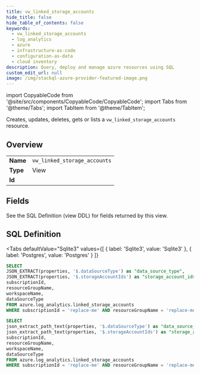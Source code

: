 ```yaml
--- 
title: vw_linked_storage_accounts
hide_title: false
hide_table_of_contents: false
keywords:
  - vw_linked_storage_accounts
  - log_analytics
  - azure
  - infrastructure-as-code
  - configuration-as-data
  - cloud inventory
description: Query, deploy and manage azure resources using SQL
custom_edit_url: null
image: /img/stackql-azure-provider-featured-image.png
---
```


import CopyableCode from '@site/src/components/CopyableCode/CopyableCode';
import Tabs from '@theme/Tabs';
import TabItem from '@theme/TabItem';

Creates, updates, deletes, gets or lists a <code>vw_linked_storage_accounts</code> resource.

## Overview
<table><tbody>
<tr><td><b>Name</b></td><td><code>vw_linked_storage_accounts</code></td></tr>
<tr><td><b>Type</b></td><td>View</td></tr>
<tr><td><b>Id</b></td><td><CopyableCode code="azure.log_analytics.vw_linked_storage_accounts" /></td></tr>
</tbody></table>

## Fields

See the SQL Definition (view DDL) for fields returned by this view.

## SQL Definition

<Tabs
defaultValue="Sqlite3"
values={[
{ label: 'Sqlite3', value: 'Sqlite3' },
{ label: 'Postgres', value: 'Postgres' }
]}
>
<TabItem value="Sqlite3">

```sql
SELECT
JSON_EXTRACT(properties, '$.dataSourceType') as "data_source_type",
JSON_EXTRACT(properties, '$.storageAccountIds') as "storage_account_ids",
subscriptionId,
resourceGroupName,
workspaceName,
dataSourceType
FROM azure.log_analytics.linked_storage_accounts
WHERE subscriptionId = 'replace-me' AND resourceGroupName = 'replace-me' AND workspaceName = 'replace-me';
```

</TabItem>
<TabItem value="Postgres">

```sql
SELECT
json_extract_path_text(properties, '$.dataSourceType') as "data_source_type",
json_extract_path_text(properties, '$.storageAccountIds') as "storage_account_ids",
subscriptionId,
resourceGroupName,
workspaceName,
dataSourceType
FROM azure.log_analytics.linked_storage_accounts
WHERE subscriptionId = 'replace-me' AND resourceGroupName = 'replace-me' AND workspaceName = 'replace-me';
```

</TabItem>
</Tabs>
